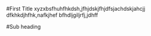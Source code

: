 #First Title 
xyzxbsfhuhfhkdsh,jfhjdskjfhjdfsjachdskjahcjj
dfkhkdjhfhk,nafkjhef
bfhdljgiljrfj,jdhff

#Sub heading
